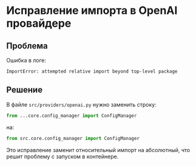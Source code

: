 # Исправление импорта в OpenAI провайдере

## Проблема

Ошибка в логе:
```
ImportError: attempted relative import beyond top-level package
```

## Решение

В файле `src/providers/openai.py` нужно заменить строку:

```python
from ...core.config_manager import ConfigManager
```

на:

```python
from src.core.config_manager import ConfigManager
```

Это исправление заменит относительный импорт на абсолютный, что решит проблему с запуском в контейнере.